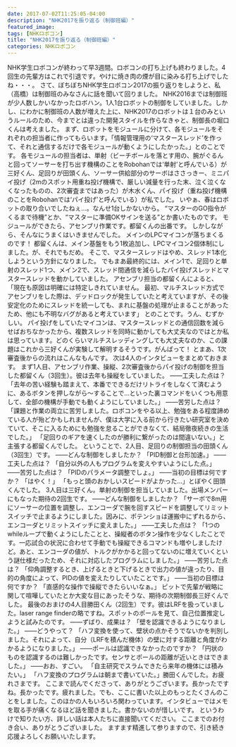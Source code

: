 ```yaml
---
date: 2017-07-02T11:25:05-04:00
description: "NHK2017を振り返る（制御班編）"
featured_image: 
tags: [NHKロボコン]
title: "NHK2017を振り返る（制御班編）"
categories: NHKロボコン
---
```


NHK学生ロボコンが終わって早3週間。ロボコンの打ち上げも終わりました。4回生の先輩方はこれで引退です。やけに焼き肉の煙が目に染みる打ち上げでしたね・・・。
さて、ぼちぼちNHK学生ロボコン2017の振り返りをしようと、私（高橋）は制御班のみなさんに話を聞いて回りました。
NHK2016までは制御班が少人数しかいなかったロボハン。1人1台ロボットの制御をしていました。しかし、にわかに制御班の人数が増えた上に、NHK2017のロボットは１台のみというルールのため、今までとは違った開発スタイルを作らなきゃと、制御長の堀口くんは考えました。
まず、ロボットをモジュールに分けて、各モジュールをそれぞれの担当者に作ってもらいます。「情報管理用の‘マスタースレッド’を作って、それと通信するだけで各モジュールが動くようにしたかった。」とのことです。
各モジュールの担当者は、単射（ビーチボールを落とす用の、腕がぐるんと回ってソーサーを打ち出す機構のことをRobohanでは‘単射’と呼んでいる）が三好くん、足回りが田頭くん、ソーサー供給部分のサーボはささっきー、ミニパイ投げ（2mのスポット用重ね投げ機構で、厳しい減量を行った末、泣く泣くなくなったものの、2次審査まではあった）が木水くん、パイ投げ（重ね投げ機構のことをRobohanでは‘パイ投げ’と呼んでいる）が私でした。
いやぁ、春はロボットの取り合いでしたねぇ…。なんせ1台しかないから。
“マスターのGO指令がくるまで待機”とか、“マスターに準備OKサインを送る”とか書いたものです。
モジュールができたら、アセンブリ作業です。都留くんの出番です。
しかしながら、そんなにうまくはいきませんでした。
メインのLPCマイコンが落ちまくるのです！
都留くんは、メイン基盤をもう1枚追加し、LPCマイコン2個体制にしました。が、それでもだめ。
そこで、マスタースレッドはやめ、スレッド1本化しようという方針になりました。
でもまあ最終的には、メイン1で、足回りと単射のスレッド1つ、メイン2で、スレッド間通信を減らしたパイ投げスレッドとマスタースレッドを動かしていました。
アセンブリ担当の都留くんによると、
「現在も原因は明確には特定しきれていません。
最初、マルチスレッド方式でアセンブリをした際は、デッドロックが発生していたと考えていますが、その後安定化のためにスレッドを統一しても、まれに基盤の処理が止まることがあったため、他にも不明なバグがあると考えています」
とのことです。うん、むずかしい。
パイ投げをしていたマイコンは、マスタースレッドとの通信回数を減らせばおちなかったから、複数スレッドを同時に動かしても大丈夫なのではとか私は思っています。どのくらいマルチスレッディングしても大丈夫なのか、この課題はこれから三好くんが実験して解明するそうです。がんばって！
とまあ、1次審査後からの流れはこんなもんです。
次は4人のインタビューをまとめておきます。
まず1人目、アセンブリ作業、操縦、2次審査後からパイ投げの制御を担当した都留くん（3回生）。彼は去年も操縦をしていました。
――工夫した点は？
「去年の苦い経験も踏まえて、本番でできるだけリトライをしなくて済むように、あるボタンを押しながら〜することで…といった裏コマンドをいくつも用意して、全部の機構が手動でも動くようにしていました。」
――苦労した点は？
「課題と作業の両立に苦労しました。ロボコンをやる以上、勉強をある程度諦めている人が殆どかもしれませんが、僕は大学に入る前から行きたい研究室を決めていて、そこに入るためにも勉強を怠ることができなくて、結局徹夜続きの生活でした。」
「足回りのギアを速くしたのが勝利に繋がったのは間違いない。」と主張する都留くんでした。
ということで、2人目、足回りの制御担当の田頭くん（3回生）です。
――どんな制御をしましたか？
「PID制御と台形加速。」
――工夫した点は？
「自分以外の人もプログラムを変えやすいようにした点。」
――苦労した点は？
「PIDのパラメータ調整でしょ。」
――当初の目標は何ですか？
「はやく！」
「もっと頭のおかしいスピードがよかった…」とぼやく田頭くんでした。
3人目は三好くん。単射の制御を担当していました。出場メンバーにもなった期待の2回生です。
――どんな制御をしましたか？
「サーボで8m用にソーサーの位置を調整し、エンコーダで腕を回すスピードを調整してリミットスイッチで止まるようにしました。因みに、ポテンショは運搬中にずれるから、エンコーダとリミットスイッチに変えました。」
――工夫した点は？
「1つのwhileループで動くようにしたことと、操縦者のボタン操作を少なくしたことです。一応試合の状況に合わせて手動でも操縦できるコマンドも増やしましたけど。あと、エンコーダの値が、トルクがかかると回ってないのに増えていくという謎仕様だったため、それに対応したプログラムにしました。」
――苦労した点は？
「仰角調整するとき、上げるときと下げるときで出力の値が違ったり、目的の角度によって、PIDの値を変えたりしていたことです。」
――当初の目標は何ですか？
「直感的な操作で操縦できたらいいなぁ。」
ピットで先輩が戦略に関して喧嘩していたとか大変な目にあったそうな、期待の次期制御長三好くんでした。
最後のおまけの4人目勝田くん（2回生）です。彼はLRFを扱っていました。laser range finderの略ですね。スポットのポールを見て、自己位置推定しようと試みたのです。
――ずばり、成果は？
「壁を認識できるようになりました。」
――どうやって？
「ハフ変換を使って、壁状の点かそうでないかを判別しました。それによって、自分（LRFを積んだ機体）の壁に対する距離と角度がわかるようになりました。」
――ポールは認識できなかったのですか？
「円状のものを認識するのは難しかったです。センサとポールの距離が近いときはできました。」
――おお、すごい。
「自主研究でスラムできたら来年の機体には積みたい。」
「ハフ変換のプログラムは朝まで書いていた。」勝田くんでした。お疲れさまです。
ここまで読んでくださって、ありがとうございます。長かったですね。長かったです。疲れました。でも、ここに書いた以上のもっとたくさんのことをしました。このほかの人もいろいろ関わっています。インタビューではメモを取る手が痛くなるほど話を聞きました。書かないのが惜しいです。
というわけで知りたい方、詳しい話は本人たちに直接聞いてください。
ここまでのお付き合い、ありがとうございました。
ますます精進して参りますので、引き続き応援よろしくお願いいたします。
